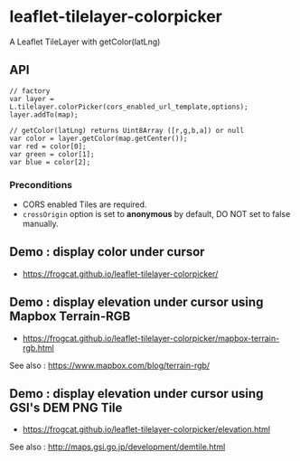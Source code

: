 # leaflet-tilelayer-colorpicker
A Leaflet TileLayer with getColor(latLng)

## API
```
// factory
var layer = L.tilelayer.colorPicker(cors_enabled_url_template,options);
layer.addTo(map);

// getColor(latLng) returns Uint8Array ([r,g,b,a]) or null
var color = layer.getColor(map.getCenter());
var red = color[0];
var green = color[1];
var blue = color[2];
```

### Preconditions
+ CORS enabled Tiles are required.
+ `crossOrigin` option is set to **anonymous** by default, DO NOT set to false manually.

## Demo : display color under cursor

+ <https://frogcat.github.io/leaflet-tilelayer-colorpicker/>

## Demo : display elevation under cursor using Mapbox Terrain-RGB

+ <https://frogcat.github.io/leaflet-tilelayer-colorpicker/mapbox-terrain-rgb.html>

See also : <https://www.mapbox.com/blog/terrain-rgb/>


## Demo : display elevation under cursor using GSI's DEM PNG Tile

+ <https://frogcat.github.io/leaflet-tilelayer-colorpicker/elevation.html>

See also : <http://maps.gsi.go.jp/development/demtile.html>
